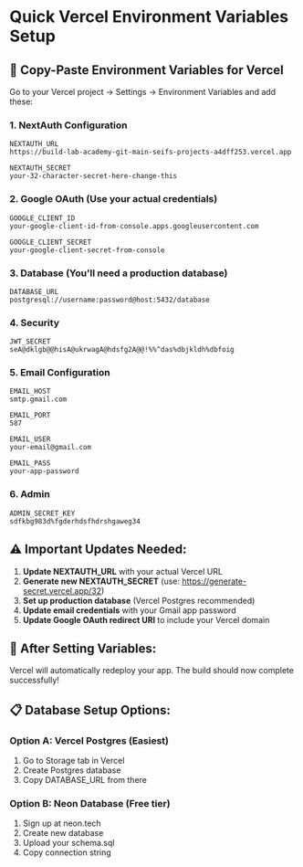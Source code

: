 # Quick Vercel Environment Variables Setup

## 🚀 Copy-Paste Environment Variables for Vercel

Go to your Vercel project → Settings → Environment Variables and add these:

### 1. NextAuth Configuration
```
NEXTAUTH_URL
https://build-lab-academy-git-main-seifs-projects-a4dff253.vercel.app

NEXTAUTH_SECRET
your-32-character-secret-here-change-this
```

### 2. Google OAuth (Use your actual credentials)
```
GOOGLE_CLIENT_ID
your-google-client-id-from-console.apps.googleusercontent.com

GOOGLE_CLIENT_SECRET
your-google-client-secret-from-console
```

### 3. Database (You'll need a production database)
```
DATABASE_URL
postgresql://username:password@host:5432/database
```

### 4. Security
```
JWT_SECRET
seA@dklgb@@hisA@ukrwagA@hdsfg2A@@!%%^das%dbjkldh%dbfoig
```

### 5. Email Configuration
```
EMAIL_HOST
smtp.gmail.com

EMAIL_PORT
587

EMAIL_USER
your-email@gmail.com

EMAIL_PASS
your-app-password
```

### 6. Admin
```
ADMIN_SECRET_KEY
sdfkbg983d%fgderhdsfhdrshgaweg34
```

## ⚠️ Important Updates Needed:

1. **Update NEXTAUTH_URL** with your actual Vercel URL
2. **Generate new NEXTAUTH_SECRET** (use: https://generate-secret.vercel.app/32)
3. **Set up production database** (Vercel Postgres recommended)
4. **Update email credentials** with your Gmail app password
5. **Update Google OAuth redirect URI** to include your Vercel domain

## 🔄 After Setting Variables:

Vercel will automatically redeploy your app. The build should now complete successfully!

## 📋 Database Setup Options:

### Option A: Vercel Postgres (Easiest)
1. Go to Storage tab in Vercel
2. Create Postgres database
3. Copy DATABASE_URL from there

### Option B: Neon Database (Free tier)
1. Sign up at neon.tech
2. Create new database
3. Upload your schema.sql
4. Copy connection string
